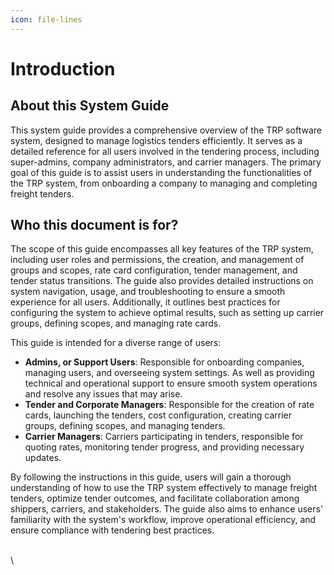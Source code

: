 ```yaml
---
icon: file-lines
---
```


# Introduction

## About this System Guide

This system guide provides a comprehensive overview of the TRP software system, designed to manage logistics tenders efficiently. It serves as a detailed reference for all users involved in the tendering process, including super-admins, company administrators, and carrier managers. The primary goal of this guide is to assist users in understanding the functionalities of the TRP system, from onboarding a company to managing and completing freight tenders.

## Who this document is for?

The scope of this guide encompasses all key features of the TRP system, including user roles and permissions, the creation, and management of groups and scopes, rate card configuration, tender management, and tender status transitions. The guide also provides detailed instructions on system navigation, usage, and troubleshooting to ensure a smooth experience for all users. Additionally, it outlines best practices for configuring the system to achieve optimal results, such as setting up carrier groups, defining scopes, and managing rate cards.

This guide is intended for a diverse range of users:

* **Admins, or Support Users**: Responsible for onboarding companies, managing users, and overseeing system settings. As well as providing technical and operational support to ensure smooth system operations and resolve any issues that may arise.
* **Tender and Corporate Managers**: Responsible for the creation of rate cards, launching the tenders, cost configuration, creating carrier groups, defining scopes, and managing tenders.
* **Carrier Managers**: Carriers participating in tenders, responsible for quoting rates, monitoring tender progress, and providing necessary updates.

By following the instructions in this guide, users will gain a thorough understanding of how to use the TRP system effectively to manage freight tenders, optimize tender outcomes, and facilitate collaboration among shippers, carriers, and stakeholders. The guide also aims to enhance users' familiarity with the system's workflow, improve operational efficiency, and ensure compliance with tendering best practices.

\
\
